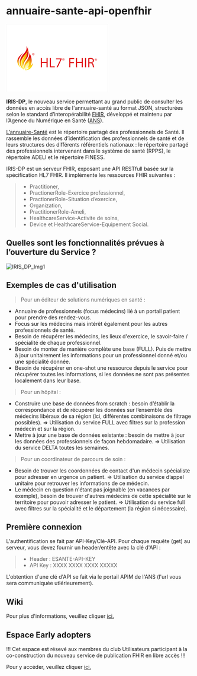 # annuaire-sante-api-openfhir
![Logo FHIR](/img/fhir_hl7_logo.png?raw=true "HL7 FHIR")

<B>IRIS-DP</B>, le nouveau service permettant au grand public de consulter les données en accès libre de l'annuaire-santé au format JSON, structurées selon le standard d’interopérabilité [FHIR](https://www.hl7.org/fhir/), développé et maintenu par l’Agence du Numérique en Santé ([ANS](https://esante.gouv.fr/)).

[L’annuaire-Santé](https://esante.gouv.fr/produits-services/annuaire-sante) est le répertoire partagé des professionnels de Santé. Il rassemble les données d’identification des professionnels de santé et de leurs structures des différents référentiels nationaux : le répertoire partagé des professionnels intervenant dans le système de santé (RPPS), le répertoire ADELI et le répertoire FINESS.

IRIS-DP est un serveur FHIR, exposant une API RESTfull basée sur la spécification HL7 FHIR. Il implémente les ressources FHIR suivantes : 
> - Practitioner, 
> - PractionerRole-Exercice professionnel, 
> - PractionerRole-Situation d’exercice, 
> - Organization, 
> - PractitionerRole-Ameli, 
> - HealthcareService-Activite de soins, 
> - Device et HealthcareService-Equipement Social.

## Quelles sont les fonctionnalités prévues à l’ouverture du Service ? ##
![IRIS_DP_Img1](https://user-images.githubusercontent.com/70761903/175964172-161d53c2-e0b6-44d4-8413-e6e7f11ccdcd.jpg)

## Exemples de cas d'utilisation ## 
> Pour un éditeur de solutions numériques en santé : 
-	Annuaire de professionnels (focus médecins) lié à un portail patient pour prendre des rendez-vous.  
-	Focus sur les médecins mais intérêt également pour les autres professionnels de santé.  
- Besoin de récupérer les médecins, les lieux d'exercice, le savoir-faire / spécialité de chaque professionnel.  
- Besoin de monter de manière complète une base (FULL). Puis de mettre à jour unitairement les informations pour un professionnel donné et/ou une spécialité donnée. 
- Besoin de récupérer en one-shot une ressource depuis le service pour récupérer toutes les informations, si les données ne sont pas présentes localement dans leur base.  

> Pour un hôpital :
- Construire une base de données from scratch : besoin d’établir la correspondance et de récupérer les données sur l’ensemble des médecins libéraux de sa région (ici, différentes combinaisons de filtrage possibles). => Utilisation du service FULL avec filtres sur la profession médecin et sur la région.  
- Mettre à jour une base de données existante : besoin de mettre à jour les données des professionnels de façon hebdomadaire. => Utilisation du service DELTA toutes les semaines. 

> Pour un coordinateur de parcours de soin : 
- Besoin de trouver les coordonnées de contact d'un médecin spécialiste  pour adresser en urgence un patient. => Utilisation du service d’appel unitaire pour retrouver les informations de ce médecin.    
- Le médecin en question n'étant pas joignable (en vacances par exemple), besoin de trouver d'autres médecins de cette spécialité sur le territoire pour pouvoir adresser le patient. => Utilisation du service full avec filtres sur la spécialité et le département (la région si nécessaire).  

## Première connexion ##
L'authentification se fait par API-Key/Clé-API. Pour chaque requête (get) au serveur, vous devez fournir un header/entête avec la clé d'API :
> - Header : ESANTE-API-KEY
> - API Key : XXXX XXXX XXXX XXXXX

L'obtention d'une clé d'API se fait via le portail APIM de l'ANS (l'url vous sera communiquée utlérieurement).

## Wiki ##
Pour plus d'informations, veuillez cliquer [ici.](https://github.com/ansforge/annuaire-sante-api-openfhir/wiki)


## Espace Early adopters ##
!!! Cet espace est résevé aux membres du club Utilisateurs participant à la co-construction du nouveau service de publication FHIR en libre accès !!! 

Pour y accéder, veuillez cliquer [ici.](https://esantegouv.sharepoint.com/sites/PartenairesRPPS/SitePages/Service-d'interrogation-IRIS-donn%C3%A9es-publiques.aspx)
